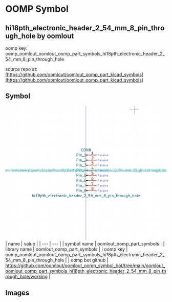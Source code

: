 # OOMP Symbol  
## hi18pth_electronic_header_2_54_mm_8_pin_through_hole  by oomlout  
  
oomp key: oomp_oomlout_oomlout_oomp_part_symbols_hi18pth_electronic_header_2_54_mm_8_pin_through_hole  
  
source repo at: [https://github.com/oomlout/oomlout_oomp_part_kicad_symbols](https://github.com/oomlout/oomlout_oomp_part_kicad_symbols)  
## Symbol  
  
[![working.png](working_600.png)](working.png)  
| name | value | 
| --- | --- | 
| symbol name | oomlout_oomp_part_symbols | 
| library name | oomlout_oomp_part_symbols | 
| oomp key | oomp_oomlout_oomlout_oomp_part_symbols_hi18pth_electronic_header_2_54_mm_8_pin_through_hole | 
| oomp bot github | https://github.com/oomlout/oomlout_oomp_symbol_bot/tree/main/oomlout_oomlout_oomp_part_symbols_hi18pth_electronic_header_2_54_mm_8_pin_through_hole/working | 
## Images  
